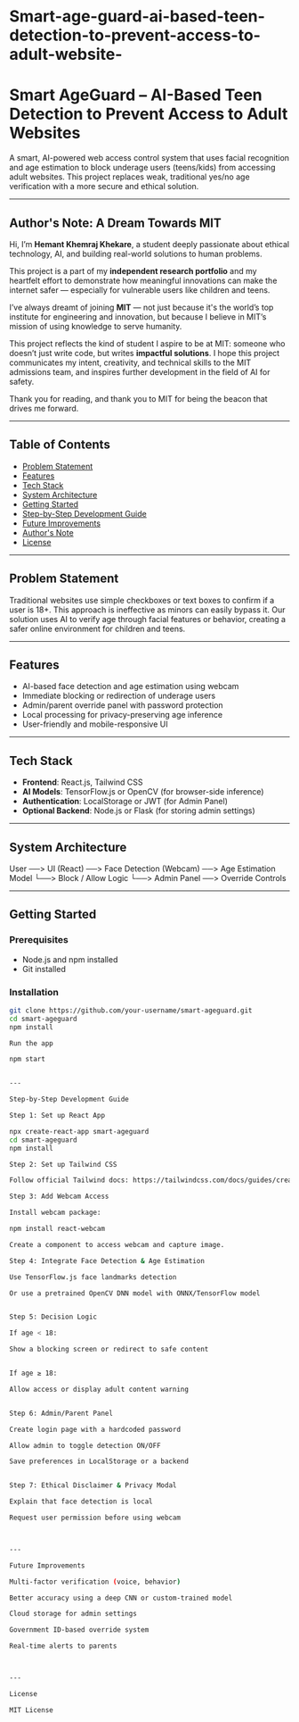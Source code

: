 # Smart-age-guard-ai-based-teen-detection-to-prevent-access-to-adult-website-
# Smart AgeGuard – AI-Based Teen Detection to Prevent Access to Adult Websites

A smart, AI-powered web access control system that uses facial recognition and age estimation to block underage users (teens/kids) from accessing adult websites. This project replaces weak, traditional yes/no age verification with a more secure and ethical solution.

---

## Author's Note: A Dream Towards MIT

Hi, I’m **Hemant Khemraj Khekare**, a student deeply passionate about ethical technology, AI, and building real-world solutions to human problems.

This project is a part of my **independent research portfolio** and my heartfelt effort to demonstrate how meaningful innovations can make the internet safer — especially for vulnerable users like children and teens.

I’ve always dreamt of joining **MIT** — not just because it's the world’s top institute for engineering and innovation, but because I believe in MIT’s mission of using knowledge to serve humanity.

This project reflects the kind of student I aspire to be at MIT: someone who doesn’t just write code, but writes **impactful solutions**. I hope this project communicates my intent, creativity, and technical skills to the MIT admissions team, and inspires further development in the field of AI for safety.

Thank you for reading, and thank you to MIT for being the beacon that drives me forward.

---

## Table of Contents
- [Problem Statement](#problem-statement)
- [Features](#features)
- [Tech Stack](#tech-stack)
- [System Architecture](#system-architecture)
- [Getting Started](#getting-started)
- [Step-by-Step Development Guide](#step-by-step-development-guide)
- [Future Improvements](#future-improvements)
- [Author's Note](#authors-note)
- [License](#license)

---

## Problem Statement
Traditional websites use simple checkboxes or text boxes to confirm if a user is 18+. This approach is ineffective as minors can easily bypass it. Our solution uses AI to verify age through facial features or behavior, creating a safer online environment for children and teens.

---

## Features
- AI-based face detection and age estimation using webcam
- Immediate blocking or redirection of underage users
- Admin/parent override panel with password protection
- Local processing for privacy-preserving age inference
- User-friendly and mobile-responsive UI

---

## Tech Stack
- **Frontend**: React.js, Tailwind CSS
- **AI Models**: TensorFlow.js or OpenCV (for browser-side inference)
- **Authentication**: LocalStorage or JWT (for Admin Panel)
- **Optional Backend**: Node.js or Flask (for storing admin settings)

---

## System Architecture

User ──> UI (React) ──> Face Detection (Webcam) ──> Age Estimation Model └──> Block / Allow Logic └──> Admin Panel ──> Override Controls

---

## Getting Started

### Prerequisites
- Node.js and npm installed
- Git installed

### Installation
```bash
git clone https://github.com/your-username/smart-ageguard.git
cd smart-ageguard
npm install

Run the app

npm start


---

Step-by-Step Development Guide

Step 1: Set up React App

npx create-react-app smart-ageguard
cd smart-ageguard
npm install

Step 2: Set up Tailwind CSS

Follow official Tailwind docs: https://tailwindcss.com/docs/guides/create-react-app

Step 3: Add Webcam Access

Install webcam package:

npm install react-webcam

Create a component to access webcam and capture image.

Step 4: Integrate Face Detection & Age Estimation

Use TensorFlow.js face landmarks detection

Or use a pretrained OpenCV DNN model with ONNX/TensorFlow model


Step 5: Decision Logic

If age < 18:

Show a blocking screen or redirect to safe content


If age ≥ 18:

Allow access or display adult content warning


Step 6: Admin/Parent Panel

Create login page with a hardcoded password

Allow admin to toggle detection ON/OFF

Save preferences in LocalStorage or a backend


Step 7: Ethical Disclaimer & Privacy Modal

Explain that face detection is local

Request user permission before using webcam



---

Future Improvements

Multi-factor verification (voice, behavior)

Better accuracy using a deep CNN or custom-trained model

Cloud storage for admin settings

Government ID-based override system

Real-time alerts to parents



---

License

MIT License
